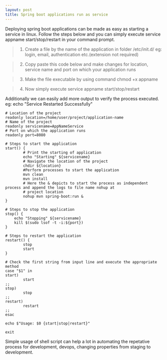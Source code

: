 ```yaml
---
layout: post
title: Spring boot applications run as service
---
```


Deploying spring boot applications can be made as easy as starting a service in linux. Follow the steps below and you can simply execute service appname start/stop/restart in your command prompt.

> 1. Create a file by the name of the application in folder /etc/init.d/ 
  eg: login, email, authentication etc.(extension not required)
  

> 2. Copy paste this code below and make changes for location, service name and port on which your application runs


> 3. Make the file executable by using command chmod +x appname 


> 4. Now simply execute service appname start/stop/restart


Additionally we can easily add more output to verify the process executed. 
eg: echo "Service Restarted Successfully"

```
# Location of the project
readonly location=/home/user/project/application-name
# Name of the project
readonly servicename=AppNameService
# Port on which the application runs
readonly port=8080

# Steps to start the application
start() {
        # Print the starting of application
        echo "Starting" ${servicename}
        # Navigate the location of the project
        chdir ${location}    
        #Perform processes to start the application
        mvn clean
        mvn install
        # Here the & depicts to start the process as independent process and append the logs to file name nohup at 
        # project location
        nohup mvn spring-boot:run &
}

# Steps to stop the application
stop() {
    echo "Stopping" ${servicename}
    kill $(sudo lsof -t -i:${port})
}

# Steps to restart the application
restart() {
        stop
        start
}

# Check the first string from input line and execute the appropriate method
case "$1" in 
start)
        start
;;
stop)
        stop
;;
restart)
        restart
;;
esac

echo $"Usage: $0 {start|stop|restart}"

exit
```

Simple usage of shell script can help a lot in automating the repetative process for development, devops, changing properties from staging to development. 
